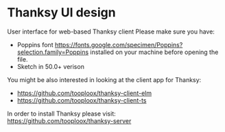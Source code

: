 # Thanksy UI design
User interface for web-based Thanksy client
Please make sure you have: 
- Poppins font https://fonts.google.com/specimen/Poppins?selection.family=Poppins installed on your machine before opening the file. 
- Sketch in 50.0+ verison

You might be also interested in looking at the client app for Thanksy:
- https://github.com/tooploox/thanksy-client-elm
- https://github.com/tooploox/thanksy-client-ts

In order to install Thanksy please visit: https://github.com/tooploox/thanksy-server
